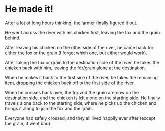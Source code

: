 # He made it!

After a lot of long hours thinking, the farmer finally figured it out.

He went across the river with his chicken first, leaving the fox and the grain behind. 

After leaving his chicken on the other side of the river, he came back for either the fox or the grain (I forget which one, but either would work). 

After taking the fox or grain to the destination side of the river, he takes the chicken back with him, leaving the fox/grain alone at the destination. 

When he makes it back to the first side of the river, he takes the remaining item, dropping the chicken back off to the first side of the river. 

When he crosses back over, the  fox and the grain are now on the destination side, and the chicken is left alone on the starting side. He finally travels alone back to the starting side, where he picks up the chicken and brings it along to join the fox and the grain.

Everyone had safely crossed, and they all lived happily ever after (except the grain, it went bad).
